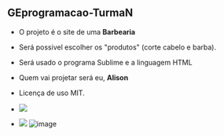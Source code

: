 ## GEprogramacao-TurmaN

- O projeto é o site de uma <strong> Barbearia </strong>
- Será possivel escolher os "produtos" (corte cabelo e barba).
- Será usado o programa Sublime e a linguagem HTML
- Quem vai projetar será eu, <strong> Alison </strong> 
- Licença de uso MIT.


- ![](https://img.shields.io/badge/HTML5-E34F26?style=for-the-badge&logo=html5&logoColor=white)
- ![](https://theclutch.com.br/wp-content/uploads/2021/07/Joinha-Day.jpg)
![image](https://user-images.githubusercontent.com/100225800/182726608-162d130b-d506-42cc-a518-1d3019218c45.png)
